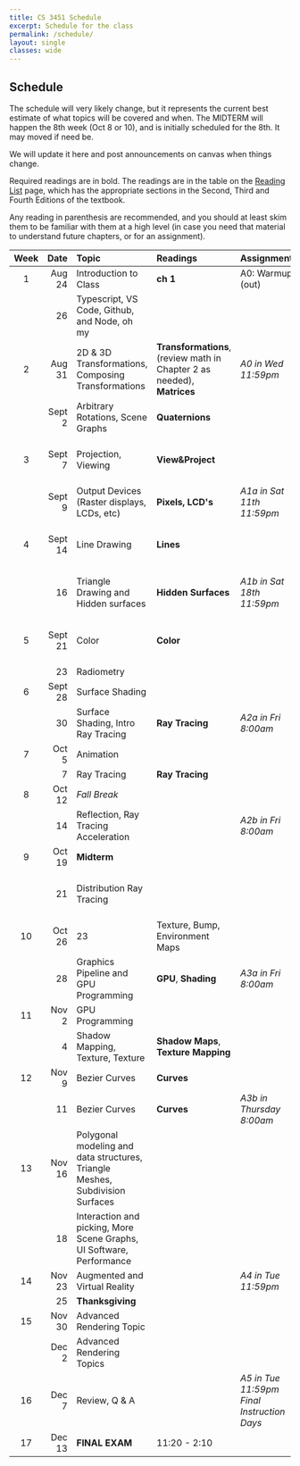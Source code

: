 ```yaml
---
title: CS 3451 Schedule
excerpt: Schedule for the class
permalink: /schedule/
layout: single
classes: wide
---
```


## Schedule

The schedule will very likely change, but it represents the current best estimate of what topics will be covered and when.  The MIDTERM will happen the 8th week (Oct 8 or 10), and is initially scheduled for the 8th.  It may moved if need be. 

We will update it here and post announcements on canvas when things change.

Required readings are in bold. The readings are in the table on the [Reading List](/readings/) page, which has the appropriate sections in the Second, Third and Fourth Editions of the textbook.

Any reading in parenthesis are recommended, and you should at least skim them to be familiar with them at a high level (in case you need that material to understand future chapters, or for an assignment).

|Week|Date|Topic|Readings|Assignments|Notes|
|:--:|---:|:-----|:----|:----|:----|
|1|Aug 24|Introduction to Class| **ch 1** | A0: Warmup (out) | ([slides pdf](/assets/1-intro.pdf)) |
| | 26| Typescript, VS Code, Github, and Node, oh my | | |([slides pdf](/assets/2-dev-tools.pdf)) |
|2| Aug 31| 2D & 3D Transformations, Composing Transformations | **Transformations**, (review math in Chapter 2 as needed), **Matrices**  | *A0 in Wed 11:59pm* | (slides [pdf](/assets/3-transformations.pdf), [annotated](/assets/3-transformations-annotated.pdf))|
| | Sept 2 | Arbitrary Rotations, Scene Graphs  | **Quaternions** |  | (slides [pdf](/assets/4-stacks-graphs-rotations.pdf), [annotated](/assets/4-stacks-graphs-rotations-annotated.pdf)) |
|3|Sept 7| Projection, Viewing | **View&Project** | | (slides [pdf](/assets/5-viewing.pdf)), (annotated [pdf](/assets/5-viewing-annotated.pdf)) |
| |Sept 9| Output Devices (Raster displays, LCDs, etc) |**Pixels, LCD's**| *A1a in Sat 11th 11:59pm* | _instructor Jury Duty_ |
|4|Sept 14| Line Drawing  |**Lines**|  | (slides [pdf](/assets/6-lines.pdf)), (annotated [pdf](/assets/6-lines-annotated.pdf))|
| | 16| Triangle Drawing and Hidden surfaces |**Hidden Surfaces**| *A1b in Sat 18th 11:59pm* | (slides [pdf](/assets/7-triangles-hidden-surfaces.pdf)), (annotated [pdf](/assets/7-triangles-hidden-surfaces-annotated.pdf))|
|5|Sept 21| Color | **Color** | | (slides [pdf](/assets/8-color-and-vision.pdf)), (annotated [pdf](/assets/8-color-and-vision-annotated.pdf))|
| | 23| Radiometry | | | |
|6|Sept 28| Surface Shading | | | |
| | 30| Surface Shading, Intro Ray Tracing |**Ray Tracing** | *A2a in Fri 8:00am* | |
|7|Oct 5|  Animation| | | |
| |  7| Ray Tracing |**Ray Tracing**| | |
|8|Oct 12| _Fall Break_ | | | |
| | 14| Reflection, Ray Tracing Acceleration |  | *A2b in Fri 8:00am* | |
|9|Oct 19| **Midterm** | | | |
| | 21| Distribution Ray Tracing | | | *Prof at AR/VR Policy Conference* | 
|10|Oct 26| 23| Texture, Bump, Environment Maps | | | |
| | 28| Graphics Pipeline and GPU Programming |**GPU**, **Shading** | *A3a in Fri 8:00am* | **Drop Deadline (Oct 30)**|
|11|Nov 2| GPU Programming | | | ** Election Day**|
| |4| Shadow Mapping, Texture, Texture | **Shadow Maps**, **Texture Mapping** | | |
|12|Nov 9| Bezier Curves | **Curves** |  | _instructor NSF panel_|
| | 11| Bezier Curves | **Curves** | *A3b in Thursday 8:00am* | |_instructor out of town_|
|13|Nov 16| Polygonal modeling and data structures, Triangle Meshes, Subdivision Surfaces | | | |
| | 18| Interaction and picking, More Scene Graphs, UI Software, Performance| | | |
|14|Nov 23| Augmented and Virtual Reality | | *A4 in Tue 11:59pm* | |
| | 25| **Thanksgiving** | | | |
|15|Nov 30| Advanced Rendering Topic | | | |
| |Dec 2| Advanced Rendering Topics | | | |
|16|Dec 7| Review, Q & A ||*A5 in Tue 11:59pm* <br> _Final Instruction Days_|
|17|Dec 13| **FINAL EXAM** |11:20 - 2:10 | |